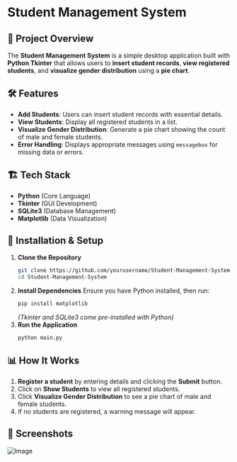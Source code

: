 # Student Management System

## 📌 Project Overview
The **Student Management System** is a simple desktop application built with **Python Tkinter** that allows users to **insert student records**, **view registered students**, and **visualize gender distribution** using a **pie chart**.

## 🛠️ Features
- **Add Students**: Users can insert student records with essential details.
- **View Students**: Display all registered students in a list.
- **Visualize Gender Distribution**: Generate a pie chart showing the count of male and female students.
- **Error Handling**: Displays appropriate messages using `messagebox` for missing data or errors.

## 🏗️ Tech Stack
- **Python** (Core Language)
- **Tkinter** (GUI Development)
- **SQLite3** (Database Management)
- **Matplotlib** (Data Visualization)

## 🚀 Installation & Setup
1. **Clone the Repository**
   ```sh
   git clone https://github.com/yourusername/Student-Management-System.git
   cd Student-Management-System
   ```
2. **Install Dependencies**
   Ensure you have Python installed, then run:
   ```sh
   pip install matplotlib
   ```
   *(Tkinter and SQLite3 come pre-installed with Python)*
3. **Run the Application**
   ```sh
   python main.py
   ```

## 📊 How It Works
1. **Register a student** by entering details and clicking the **Submit** button.
2. Click on **Show Students** to view all registered students.
3. Click **Visualize Gender Distribution** to see a pie chart of male and female students.
4. If no students are registered, a warning message will appear.

## 🎯 Screenshots
![Image](https://github.com/user-attachments/assets/78e496c1-b15e-4ade-9cce-7ca14d92b90f)



